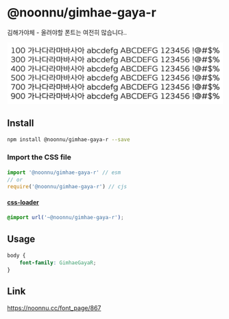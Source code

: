 # @noonnu/gimhae-gaya-r

김해가야체 - 올려야할 폰트는 여전히 많습니다..

![example](./example.png)

## Install

```bash
npm install @noonnu/gimhae-gaya-r --save
```

### Import the CSS file

```js
import '@noonnu/gimhae-gaya-r' // esm
// or
require('@noonnu/gimhae-gaya-r') // cjs
```

#### [css-loader](https://github.com/webpack-contrib/css-loader)

```css
@import url('~@noonnu/gimhae-gaya-r');
```

## Usage

```css
body {
    font-family: GimhaeGayaR;
}
```

## Link

https://noonnu.cc/font_page/867
